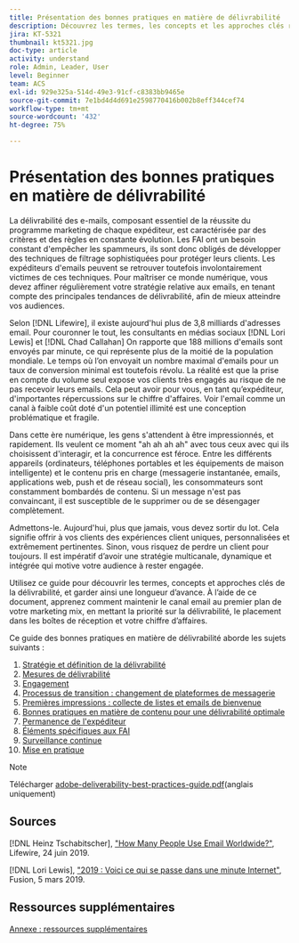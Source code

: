 ```yaml
---
title: Présentation des bonnes pratiques en matière de délivrabilité
description: Découvrez les termes, les concepts et les approches clés relatifs à la délivrabilité qui vous permettront d'assurer le succès de votre programme marketing.
jira: KT-5321
thumbnail: kt5321.jpg
doc-type: article
activity: understand
role: Admin, Leader, User
level: Beginner
team: ACS
exl-id: 929e325a-514d-49e3-91cf-c8383bb9465e
source-git-commit: 7e1bd4d4d691e2598770416b002b8eff344cef74
workflow-type: tm+mt
source-wordcount: '432'
ht-degree: 75%

---
```


# Présentation des bonnes pratiques en matière de délivrabilité

La délivrabilité des e-mails, composant essentiel de la réussite du programme marketing de chaque expéditeur, est caractérisée par des critères et des règles en constante évolution. Les FAI ont un besoin constant d&#39;empêcher les spammeurs, ils sont donc obligés de développer des techniques de filtrage sophistiquées pour protéger leurs clients. Les expéditeurs d&#39;emails peuvent se retrouver toutefois involontairement victimes de ces techniques. Pour maîtriser ce monde numérique, vous devez affiner régulièrement votre stratégie relative aux emails, en tenant compte des principales tendances de délivrabilité, afin de mieux atteindre vos audiences.

Selon [!DNL Lifewire], il existe aujourd&#39;hui plus de 3,8 milliards d&#39;adresses email. Pour couronner le tout, les consultants en médias sociaux [!DNL Lori Lewis] et [!DNL Chad Callahan] On rapporte que 188 millions d&#39;emails sont envoyés par minute, ce qui représente plus de la moitié de la population mondiale. Le temps où l’on envoyait un nombre maximal d&#39;emails pour un taux de conversion minimal est toutefois révolu. La réalité est que la prise en compte du volume seul expose vos clients très engagés au risque de ne pas recevoir leurs emails. Cela peut avoir pour vous, en tant qu’expéditeur, d&#39;importantes répercussions sur le chiffre d&#39;affaires. Voir l&#39;email comme un canal à faible coût doté d&#39;un potentiel illimité est une conception problématique et fragile.

Dans cette ère numérique, les gens s&#39;attendent à être impressionnés, et rapidement. Ils veulent ce moment &quot;ah ah ah ah&quot; avec tous ceux avec qui ils choisissent d&#39;interagir, et la concurrence est féroce. Entre les différents appareils (ordinateurs, téléphones portables et les équipements de maison intelligente) et le contenu pris en charge (messagerie instantanée, emails, applications web, push et de réseau social), les consommateurs sont constamment bombardés de contenu. Si un message n&#39;est pas convaincant, il est susceptible de le supprimer ou de se désengager complètement.

Admettons-le. Aujourd&#39;hui, plus que jamais, vous devez sortir du lot. Cela signifie offrir à vos clients des expériences client uniques, personnalisées et extrêmement pertinentes. Sinon, vous risquez de perdre un client pour toujours. Il est impératif d’avoir une stratégie multicanale, dynamique et intégrée qui motive votre audience à rester engagée.

Utilisez ce guide pour découvrir les termes, concepts et approches clés de la délivrabilité, et garder ainsi une longueur d’avance. À l’aide de ce document, apprenez comment maintenir le canal email au premier plan de votre marketing mix, en mettant la priorité sur la délivrabilité, le placement dans les boîtes de réception et votre chiffre d’affaires.

Ce guide des bonnes pratiques en matière de délivrabilité aborde les sujets suivants :

1. [Stratégie et définition de la délivrabilité](/help/deliverability-strategy-and-definition.md)
2. [Mesures de délivrabilité](/help/metrics/metrics-overview.md)
3. [Engagement](/help/engagement.md)
4. [Processus de transition : changement de plateformes de messagerie](/help/transition-process/switching-email-platforms.md)
5. [Premières impressions : collecte de listes et emails de bienvenue](/help/first-impressions/address-collection-and-list-growth.md)
6. [Bonnes pratiques en matière de contenu pour une délivrabilité optimale](/help/content-best-practices-for-optimal-delivery.md)
7. [Permanence de l&#39;expéditeur](/help/sender-permanence.md)
8. [Éléments spécifiques aux FAI](/help/internet-service-provider-specifics/overview.md)
9. [Surveillance continue](/help/ongoing-monitoring.md)
10. [Mise en pratique](/help/putting-it-in-practice.md)

>[!NOTE]
>
>Télécharger [adobe-deliverability-best-practices-guide.pdf](/help/assets/adobe-deliverability-best-practice-guide.pdf)(anglais uniquement)

## Sources

[!DNL Heinz Tschabitscher], [&quot;How Many People Use Email Worldwide?&quot;](https://www.lifewire.com/how-many-email-users-are-there-1171213), Lifewire, 24 juin 2019.

[!DNL Lori Lewis], [&quot;2019 : Voici ce qui se passe dans une minute Internet&quot;](https://www.allaccess.com/merge/archive/29580/2019-this-is-what-happens-in-an-internet-minute), Fusion, 5 mars 2019.

## Ressources supplémentaires

[Annexe : ressources supplémentaires](/help/additional-resources/general-resources.md)
